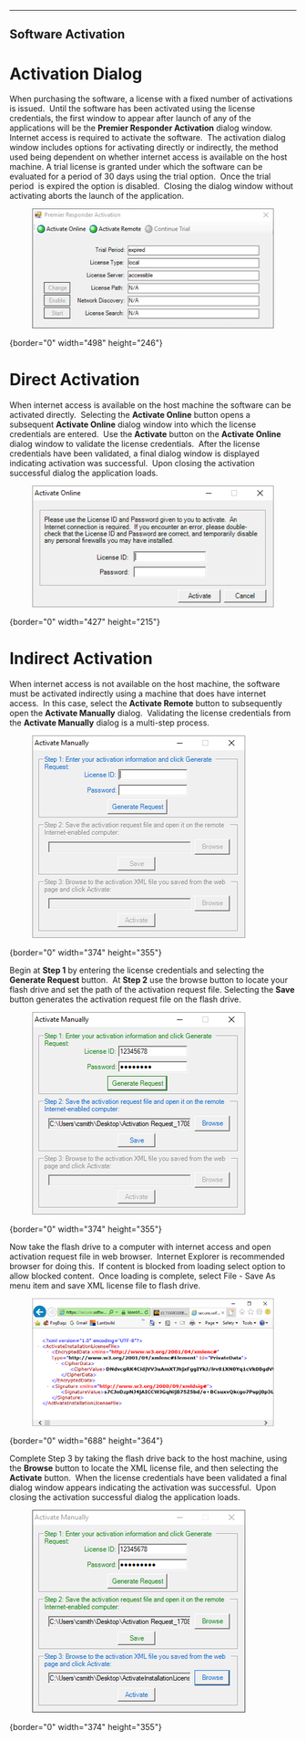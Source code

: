   -------------------------
  **Software Activation**
  -------------------------

# Activation Dialog

When purchasing the software, a license with a fixed number of
activations is issued.  Until the software has been activated using the
license credentials, the first window to appear after launch of any of
the applications will be the **Premier Responder Activation** dialog
window.  Internet access is required to activate the software.  The
activation dialog window includes options for activating directly or
indirectly, the method used being dependent on whether internet access
is available on the host machine. A trial license is granted under which
the software can be evaluated for a period of 30 days using the trial
option.  Once the trial period  is expired the option is disabled. 
Closing the dialog window without activating aborts the launch of the
application.

<figure><img src=".gitbook/assets/Software Activation_files/Image001.png" alt=""><figcaption></figcaption></figure>{border="0" width="498"
height="246"}

# Direct Activation

When internet access is available on the host machine the software can
be activated directly.  Selecting the **Activate Online** button opens a
subsequent **Activate Online** dialog window into which the license
credentials are entered.  Use the **Activate** button on the **Activate
Online** dialog window to validate the license credentials.  After the
license credentials have been validated, a final dialog window is
displayed indicating activation was successful.  Upon closing the
activation successful dialog the application loads.

<figure><img src=".gitbook/assets/Software Activation_files/Image002.png" alt=""><figcaption></figcaption></figure>{border="0" width="427"
height="215"}

# Indirect Activation

When internet access is not available on the host machine, the software
must be activated indirectly using a machine that does have internet
access.  In this case, select the **Activate Remote** button to
subsequently open the **Activate Manually** dialog.  Validating the
license credentials from the **Activate Manually** dialog is a
multi-step process.

<figure><img src=".gitbook/assets/Software Activation_files/Image003.png" alt=""><figcaption></figcaption></figure>{border="0" width="374"
height="355"}

Begin at **Step 1** by entering the license credentials and selecting
the **Generate Request** button.  At **Step 2** use the browse button to
locate your flash drive and set the path of the activation request file.
Selecting the **Save** button generates the activation request file on
the flash drive.

<figure><img src=".gitbook/assets/Software Activation_files/Image004.png" alt=""><figcaption></figcaption></figure>{border="0" width="374"
height="355"}

Now take the flash drive to a computer with internet access and open
activation request file in web browser.  Internet Explorer is
recommended browser for doing this.  If content is blocked from loading
select option to allow blocked content.  Once loading is complete,
select File - Save As menu item and save XML license file to flash
drive.

<figure><img src=".gitbook/assets/Software Activation_files/Image005.png" alt=""><figcaption></figcaption></figure>{border="0" width="688"
height="364"}

Complete Step 3 by taking the flash drive back to the host machine,
using the **Browse** button to locate the XML license file, and then
selecting the **Activate** button.  When the license credentials have
been validated a final dialog window appears indicating the activation
was successful.  Upon closing the activation successful dialog the
application loads.

<figure><img src=".gitbook/assets/Software Activation_files/Image006.png" alt=""><figcaption></figcaption></figure>{border="0" width="374"
height="355"}
